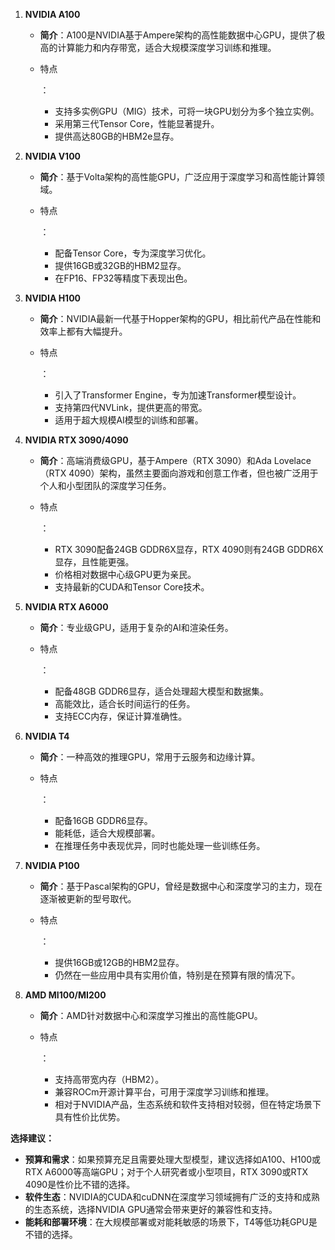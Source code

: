 1. **NVIDIA A100**

   - **简介**：A100是NVIDIA基于Ampere架构的高性能数据中心GPU，提供了极高的计算能力和内存带宽，适合大规模深度学习训练和推理。

   - 特点

     ：

     - 支持多实例GPU（MIG）技术，可将一块GPU划分为多个独立实例。
     - 采用第三代Tensor Core，性能显著提升。
     - 提供高达80GB的HBM2e显存。

2. **NVIDIA V100**

   - **简介**：基于Volta架构的高性能GPU，广泛应用于深度学习和高性能计算领域。

   - 特点

     ：

     - 配备Tensor Core，专为深度学习优化。
     - 提供16GB或32GB的HBM2显存。
     - 在FP16、FP32等精度下表现出色。

3. **NVIDIA H100**

   - **简介**：NVIDIA最新一代基于Hopper架构的GPU，相比前代产品在性能和效率上都有大幅提升。

   - 特点

     ：

     - 引入了Transformer Engine，专为加速Transformer模型设计。
     - 支持第四代NVLink，提供更高的带宽。
     - 适用于超大规模AI模型的训练和部署。

4. **NVIDIA RTX 3090/4090**

   - **简介**：高端消费级GPU，基于Ampere（RTX 3090）和Ada Lovelace（RTX 4090）架构，虽然主要面向游戏和创意工作者，但也被广泛用于个人和小型团队的深度学习任务。

   - 特点

     ：

     - RTX 3090配备24GB GDDR6X显存，RTX 4090则有24GB GDDR6X显存，且性能更强。
     - 价格相对数据中心级GPU更为亲民。
     - 支持最新的CUDA和Tensor Core技术。

5. **NVIDIA RTX A6000**

   - **简介**：专业级GPU，适用于复杂的AI和渲染任务。

   - 特点

     ：

     - 配备48GB GDDR6显存，适合处理超大模型和数据集。
     - 高能效比，适合长时间运行的任务。
     - 支持ECC内存，保证计算准确性。

6. **NVIDIA T4**

   - **简介**：一种高效的推理GPU，常用于云服务和边缘计算。

   - 特点

     ：

     - 配备16GB GDDR6显存。
     - 能耗低，适合大规模部署。
     - 在推理任务中表现优异，同时也能处理一些训练任务。

7. **NVIDIA P100**

   - **简介**：基于Pascal架构的GPU，曾经是数据中心和深度学习的主力，现在逐渐被更新的型号取代。

   - 特点

     ：

     - 提供16GB或12GB的HBM2显存。
     - 仍然在一些应用中具有实用价值，特别是在预算有限的情况下。

8. **AMD MI100/MI200**

   - **简介**：AMD针对数据中心和深度学习推出的高性能GPU。

   - 特点

     ：

     - 支持高带宽内存（HBM2）。
     - 兼容ROCm开源计算平台，可用于深度学习训练和推理。
     - 相对于NVIDIA产品，生态系统和软件支持相对较弱，但在特定场景下具有性价比优势。

**选择建议：**

- **预算和需求**：如果预算充足且需要处理大型模型，建议选择如A100、H100或RTX A6000等高端GPU；对于个人研究者或小型项目，RTX 3090或RTX 4090是性价比不错的选择。
- **软件生态**：NVIDIA的CUDA和cuDNN在深度学习领域拥有广泛的支持和成熟的生态系统，选择NVIDIA GPU通常会带来更好的兼容性和支持。
- **能耗和部署环境**：在大规模部署或对能耗敏感的场景下，T4等低功耗GPU是不错的选择。